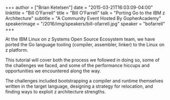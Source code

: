 +++
author = ["Brian Ketelsen"]
date = "2015-03-21T16:03:09-04:00"
linktitle = "Bill O'Farrell"
title = "Bill O'Farrell"
talk = "Porting Go to the IBM z Architecture"
subtitle = "A Community Event Hosted By GopherAcademy"
speakerimage = "/2016/img/speakers/bill-ofarrell.jpg"
speaker = "bofarrell"
+++

At the IBM Linux on z Systems Open Source Ecosystem team, we have ported the Go language tooling (compiler, assembler, linker) to the Linux on z platform.

This tutorial will cover both the process we followed in doing so, some of the challenges we faced, and some of the performance hiccups and opportunities we encountered along the way.

The challenges included bootstrapping a compiler and runtime themselves written in the target language, designing a strategy for relocation, and finding ways to exploit z architecture strengths.
